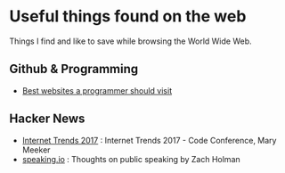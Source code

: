 # Useful things found on the web
Things I find and like to save while browsing the World Wide Web.

## Github & Programming
  * [Best websites a programmer should visit](https://github.com/sdmg15/Best-websites-a-programmer-should-visit)
  
## Hacker News
  * [Internet Trends 2017](http://www.kpcb.com/internet-trends) : Internet Trends 2017 - Code Conference, Mary Meeker
  * [speaking.io](http://speaking.io/) : Thoughts on public speaking by Zach Holman


